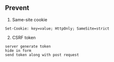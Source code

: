 ## Prevent
1. Same-site cookie
```
Set-Cookie: key=value; HttpOnly; SameSite=strict
```

2. CSRF token
```
server generate token  
hide in form  
send token along with post request  
```
